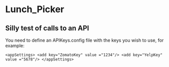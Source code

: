 # Lunch_Picker
## Silly test of calls to an API

You need to define an APIKeys.config file with the keys you wish to use, for example:

`
  <appSettings>
    <add key="ZomatoKey" value ="1234"/>
    <add key="YelpKey" value ="5678"/>
  </appSettings>
`
